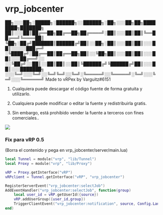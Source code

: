 # vrp_jobcenter

██╗░░░██╗░█████╗░██████╗░░██████╗░██╗░░░██╗██╗████████╗███████╗
██║░░░██║██╔══██╗██╔══██╗██╔════╝░██║░░░██║██║╚══██╔══╝╚════██║
╚██╗░██╔╝███████║██████╔╝██║░░██╗░██║░░░██║██║░░░██║░░░░░███╔═╝
░╚████╔╝░██╔══██║██╔══██╗██║░░╚██╗██║░░░██║██║░░░██║░░░██╔══╝░░
░░╚██╔╝░░██║░░██║██║░░██║╚██████╔╝╚██████╔╝██║░░░██║░░░███████╗
░░░╚═╝░░░╚═╝░░╚═╝╚═╝░░╚═╝░╚═════╝░░╚═════╝░╚═╝░░░╚═╝░░░╚══════╝
Made to vRPex by Varguitz#6151

1. Cualquiera puede descargar el código fuente de forma gratuita y utilizarlo.

2. Cualquiera puede modificar o editar la fuente y redistribuirla gratis.

3. Sin embargo, está prohibido vender la fuente a terceros con fines comerciales..



<img src="https://github.com/fivem-realw/vrp_rw_userlist/blob/master/screenshots/logo.png?raw=true"></img>

<h3>Fix para vRP 0.5</h3>

(Borra el contenido y pega en vrp_jobcenter/server/main.lua)

```lua
local Tunnel = module("vrp", "lib/Tunnel")
local Proxy = module("vrp", "lib/Proxy")

vRP = Proxy.getInterface("vRP")
vRPclient = Tunnel.getInterface("vRP", "vrp_jobcenter")

RegisterServerEvent("vrp_jobcenter:selectJob")
AddEventHandler("vrp_jobcenter:selectJob", function(group)
    local user_id = vRP.getUserId({source})
    vRP.addUserGroup({user_id,group})
    TriggerClientEvent("vrp_jobcenter:notification", source, Config.Language.SelectedJob .. " " .. group)
end)
```
